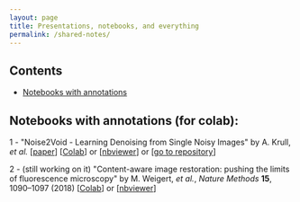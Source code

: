 ```yaml
---
layout: page
title: Presentations, notebooks, and everything
permalink: /shared-notes/
---
```



## Contents

- [Notebooks with annotations](#notebooks-with-annotations)

## Notebooks with annotations (for colab):
1 - "Noise2Void - Learning Denoising from Single Noisy Images" by 
A. Krull, _et al._ [[paper](https://arxiv.org/abs/1811.10980)] [[Colab](https://colab.research.google.com/github/mshagirov/mshagirov.github.io/blob/master/_notebooks/N2V_2D_example_combined.ipynb)]
  or
  [[nbviewer](https://nbviewer.jupyter.org/github/mshagirov/mshagirov.github.io/blob/master/_notebooks/N2V_2D_example_combined.ipynb)]
  or
  [[go to repository](https://github.com/mshagirov/mshagirov.github.io/blob/master/_notebooks/N2V_2D_example_combined.ipynb)]

2 - (still working on it) "Content-aware image restoration: pushing the limits of fluorescence microscopy" by
M. Weigert, _et al._, _Nature Methods_ __15__, 1090–1097 (2018)
[[Colab](https://colab.research.google.com/github/mshagirov/mshagirov.github.io/blob/master/_notebooks/care_example_denoising3D.ipynb)]
or
[[nbviewer](https://nbviewer.jupyter.org/github/mshagirov/mshagirov.github.io/blob/master/_notebooks/care_example_denoising3D.ipynb)]

